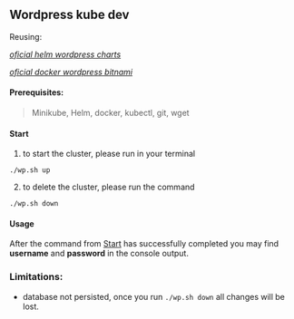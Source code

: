 ## Wordpress kube dev

Reusing: 

_[oficial helm wordpress charts](https://github.com/helm/charts/tree/master/stable/wordpress)_

_[oficial docker wordpress bitnami](https://github.com/bitnami/bitnami-docker-wordpress)_

#### Prerequisites:
> Minikube, Helm, docker, kubectl, git, wget

#### Start
1. to start the cluster, please run in your terminal
```shell
./wp.sh up
```

2. to delete the cluster, please run the command
```shell
./wp.sh down
```

#### Usage

After the command from [Start](#Start) has successfully completed you may find 
**username** and **password** in the console output.

### Limitations: 

- database not persisted, once you run `./wp.sh down` all changes will be lost.
